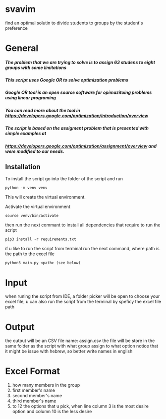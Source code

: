 # svavim
find an optimal solutin to divide students to groups by the student's preference

# General


##### The problem that we are trying to solve is to assign 63 studens to eight groups with some limitations
##### This script uses Google OR to solve optimization problems
##### Google OR tool is an open source software for opimazitoing problems using linear programing
##### You can read more about the tool in https://developers.google.com/optimization/introduction/overview
##### The script is based on the assigment problem that is presented with simple examples at 
##### https://developers.google.com/optimization/assignment/overview and were modified to our needs.

## Installation

To install the script go into the folder of the script and run

```
python -m venv venv
```

This will create the virtual environment.


Activate the virtual environment

```
source venv/bin/activate
```

then run the next commant to install all dependencies that require to run the script


```
pip3 install -r requirements.txt
```

if u like to run the script from terminal run the next command, where path is the path to the excel file


```
python3 main.py <path> (see below)
```
# Input
when runing the script from IDE, a folder picker will be open to choose your excel file, u can also run the script from the terminal 
by speficy the excel file path

# Output

the output will be an CSV file name: assign.csv 
the file will be store in the same folder as the script
with what group assign to what option
notice that it might be issue with hebrew, so better write names in english

# Excel Format 
1. how many members in the group
2. first member's name 
3. second member's name 
4. third member's name
5. to 12 the options that u pick, when line column 3 is the most desire option and column 10 is the less desire 



